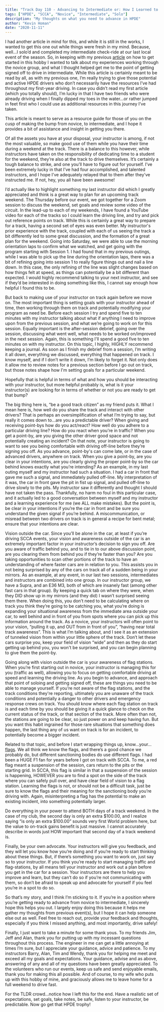 ```yaml
---
title: "Track Day 110 - Advancing to Intermediate or: How I Learned to Drive Alone"
tags: ["HPDE", "SCCA", "Novice", "Intermediate", "Solo"]
description: "My thoughts on what you need to advance in HPDE"
author: "Kevin Homan"
date: "2020-11-11"
---
```


I had another article in mind for this, and while it is still in the works, I wanted to get this one out while things were fresh in my mind. Because, well…I solo’d and completed my intermediate check-ride at our last local event of the season. So, in keeping with my previous [article](https://medium.com/@homan13/track-day-101-so-you-want-to-drive-fast-3d4c9e8f223e) on how to get started in this hobby I wanted to talk about my experiences working through the novice group, and what I thought helped get me to the point of getting signed off to drive in intermediate. While this article is certainly meant to be read by all, as with my previous one, I’m really trying to give those potential and active HPDE drivers who don’t necessarily have the resources I’ve had throughout my first-year driving. In case you didn’t read my first article (which you totally should), I’m lucky in that I have two friends who were already driving when I finally dipped my toes in the water…or rather jumped in feet first who I could use as additional resources in this journey I’ve taken.

This article is meant to serve as a resource guide for those of you on the cusp of making the bump from novice, to intermediate, and I hope it provides a bit of assistance and insight in getting you there.

Of all the assets you have at your disposal, your instructor is among, if not the most valuable, so make good use of them while you have their time during a weekend at the track. There is a balance to this however, while instructors have taken on the responsibility of dedicating time to a student for the weekend, they’re also at the track to drive themselves. It’s certainly a tough balance to strike, and one you’ll have to figure out for yourself. I’ve been extremely lucky in that I’ve had four accomplished, and talented instructors, and I hope I’ve adequately relayed that to them after they’ve instructed me. If not, hey, you all have been awesome!

I’d actually like to highlight something my last instructor did which I greatly appreciated and think is a great way to plan for an upcoming track weekend. The Thursday before our event, we got together for a Zoom session to discuss the weekend, set goals and review some video of the circuit. In the lead-up to each of my weekends, I have found a YouTube video for each of the tracks so I could learn the driving line, and try and pick out reference points on track. While this is certainly a great way to prepare for a track, having a second set of eyes was even better. My instructor's prior experience with the track, coupled with each of us seeing the track a bit differently led to some great discussion, and the formation of a great plan for the weekend. Going into Saturday, we were able to use the morning orientation laps to confirm what we watched, and get going with the program starting with Session 1. I had found that in my previous outings, while I was able to pick up the line during the orientation laps, there was a bit of refining going into session 1 to really figure things out and nail a line down. In this case, the only refining of the line was slight changes based on how things felt at speed, as things can potentially be a bit different than expected. I would highly recommend talking to your next instructor, and see if they’d be interested in doing something like this, I cannot say enough how helpful I found this to be.

But back to making use of your instructor on track again before we move on. The most important thing is setting goals with your instructor ahead of time, then working through them on track and potentially modifying your program as need be. Before each session I try and spend five to ten minutes with my instructor talking about what if anything I need to improve upon from the previous session, and what we’re going to work on for this session. Equally important is the after-session debrief, going over the session, discussing what went well, what needs to be worked on/improved in the next session. Again, this is something I'll spend a good five to ten minutes on with my instructor. On this topic, I highly, HIGHLY recommend keeping a journal. As soon as I finish my debrief from a session, I’m writing it all down, everything we discussed, everything that happened on track. I know myself, and if I don’t write it down, I’m likely to forget it. Not only does it allow me to review notes for a previous section before I go out on track, but those notes shape how I'm setting goals for a particular weekend.

Hopefully that is helpful in terms of what and how you should be interacting with your instructor, but more helpful probably is, what is it your instructor(s) are looking for in terms of whether or not you are ready to get that bump?

The big thing here is, “be a good track citizen” as my friend puts it. What I mean here is, how well do you share the track and interact with other drivers? That is perhaps an oversimplification of what I’m trying to say, but really it comes down to…are you a predictable driver? When giving and receiving point-bys how do you act/react? How well do you adhere to a particular driving line? How do you react when you're in traffic? When you get a point-by, are you giving the other driver good space and not potentially creating an incident? On that note, your instructor is going to want to see you being comfortable with driving off-line before they’re signing you off. As you advance, point-by's can come late, or in the case of advanced drivers, anywhere on track. When you give a point-by, are you clear in your intentions, are you clearly giving the proper point-by so the car behind knows exactly what you’re intending? As an example, in my last outing myself and my instructor had such a situation. I had a car in front that gave me such a signal, and immediately pulled off-line. My interpretation of it was, the car in front gave the pit in fist up signal, and pulled off-line to drive slowly to the pits. My instructor saw it differently and thought I should have not taken the pass. Thankfully, no harm no foul in this particular case, and it actually led to a good conversation between myself and my instructor and a learning experience for me (we ALL make mistakes). But the point is, be clear in your intentions if you’re the car in front and be sure you understand the given signal if you’re behind. A miscommunication, or misread between two drivers on track is in general a recipe for bent metal; ensure that your intentions are clear.

Vision outside the car. Since you’ll be alone in the car, at least if you’re driving SCCA events, your vision and awareness outside of the car is an extremely important factor in your instructor’s decision to sign you off. Are you aware of traffic behind you, and to tie in to our above discussion point, are you clearing them from behind you if they’re faster than you? Are you taking opportunities to scan other portions of the track to have an understanding of where faster cars are in relation to you. This assists you in not being surprised by any of the cars on track all of a sudden being in your mirrors. As an example, at any event, in our last two sessions, intermediates and instructors are combined into one group. In our instructor group, we have a Supra, and an E36 M3, both of which are insanely fast (among other fast cars in that group). By keeping a quick tab on where they were, when they DID show up in my mirrors (and they did) I wasn’t surprised seeing them there. When doing this, you don’t need to be calculating where on track you think they’re going to be catching you, what you’re doing is expanding your situational awareness from the immediate area outside your car, to well behind and in front of you from spots where you can pick up this information around the track. As a novice, your instructors will often point to your vision, “pulling it up, and OUT from in front of you”, “having near total track awareness”. This is what I’m talking about, and I see it as an extension of tunneled vision from within your little sphere of the track. Don’t let these cars surprise you, keep your field of vision “wide” and then as they do start getting up behind you, you won't be surprised, and you can begin planning to give them the point-by.

Going along with vision outside the car is your awareness of flag stations. When you’re first starting out in novice, your instructor is managing this for you (traffic as well), allowing you to focus on getting comfortable driving at speed and learning the driving line. As you begin to advance, and approach that point of soloing and getting signed off, these are things you need to be able to manage yourself. If you’re not aware of the flag stations, and the track conditions they're reporting, ultimately you are unaware of the track conditions and potentially a danger to other drivers and emergency response crews on track. You should know where each flag station on track is and each time by you should be giving it a quick glance to check on the current status of the track, or that section of the track. More often than not, the stations are going to be clear, so just power on and keep having fun. But you want this habit ingrained for those rare situations that something does happen, the last thing any of us want on track is for an incident, to potentially become a bigger incident.

Related to that topic, and before I start wrapping things up, know…your…[flags](https://www.wdcr-scca.org/flagging-communication). We all think we know the flags, and there’s a good chance we probably do, but different sanctioning bodies do use different flags. I had been a HUGE F1 fan for years before I got on track with SCCA. To me, a red flag meant a suspension of the session, cars return to the pits or the starting grid. In SCCA, this flag is similar in that a suspension of the session is happening, HOWEVER you are to find a spot on the side of the track where you can safely pull over, and have clear field of vision to a flag station. Learning the flags is not, or should not be a difficult task, just be sure to know the flags and their meaning for the sanctioning body you’re driving with. Again, misinterpreting a flag has the potential to make an existing incident, into something potentially larger.

Do everything in your power to attend BOTH days of a track weekend. In the case of my club, the second day is only an extra $100.00, and I realize saying “is only an extra $100.00” sounds very first World problem here, but the value to on-track gains benefit is just massive. I cannot accurately describe in words just HOW important that second day of a track weekend is.

Finally, be your own advocate. Your instructors will give you feedback, and they will let you know how you’re doing and if you’re ready to start thinking about these things. But, if there’s something you want to work on, just say so to your instructor. If you think you’re ready to start managing traffic and flag-stations, by all means tell your instructor and work out a plan before you get in the car for a session. Your instructors are there to help you improve and learn, but they can’t do so if you’re not communicating with them, so don’t be afraid to speak up and advocate for yourself if you feel you’re in a spot to do so.

So that’s my story, and I think I’m sticking to it. If you’re in a position where you’re getting ready to advance from novice to intermediate, I sincerely hope this helps you out. I largely enjoy doing this because it helps me gather my thoughts from previous event(s), but I hope it can help someone else out as well. Feel free to reach out, provide your feedback and thoughts, especially if you think I missed anything, and most importantly, drive safely!

Finally, I just want to take a minute for some thank yous. To my friends Jim, Jeff and Alan, thank you for putting up with my incessant questions throughout this process. The engineer in me can get a little annoying at times I’m sure, but I appreciate your guidance, advice and patience. To my instructors Barry, Alan, Tim and Wendy, thank you for helping me meet and exceed all my goals and expectations. Your guidance, advise and as above, answering of any and all of my questions have been greatly appreciated. To the volunteers who run our events, keep us safe and send enjoyable emails, thank you for making this all possible. And of course, to my wife who puts up with this hobby of mine, and graciously allows me to leave home for a full weekend to drive fast.

For the TLDR crowd...notice how I left this for the end. Have a realistic set of expectations, set goals, take notes, be safe, listen to your instructor, be predictable. Now go get that HPDE trophy!
